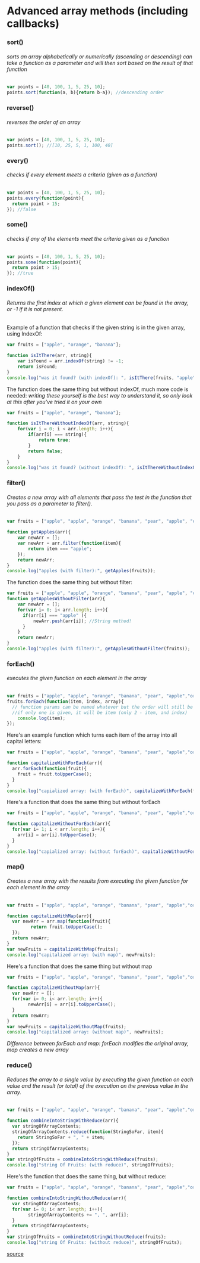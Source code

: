 # Advanced array methods (including callbacks)
### sort()
###### sorts an array alphabetically or numerically (ascending or descending) can take a function as a parameter and will then sort based on the result of that function
```js
var points = [40, 100, 1, 5, 25, 10];
points.sort(function(a, b){return b-a}); //descending order
```
### reverse()
###### reverses the order of an array
```js
var points = [40, 100, 1, 5, 25, 10];
points.sort(); //[10, 25, 5, 1, 100, 40]
```
### every()
###### checks if every element meets a criteria (given as a function)
```js
var points = [40, 100, 1, 5, 25, 10];
points.every(function(point){
  return point > 15;
}); //false
```

### some()
###### checks if any of the elements meet the criteria given as a function
```js
var points = [40, 100, 1, 5, 25, 10];
points.some(function(point){
  return point > 15;
}); //true
```

### indexOf()
###### Returns the first index at which a given element can be found in the array, or -1 if it is not present.

Example of a function that checks if the given string is in the given array, using IndexOf:
```js
var fruits = ["apple", "orange", "banana"];

function isItThere(arr, string){
	var isFound = arr.indexOf(string) != -1;
	return isFound;
}
console.log("was it found? (with indexOf): ", isItThere(fruits, "apple"));
```
The function does the same thing but without indexOf, much more code is needed: *writing these yourself is the best way to understand it, so only look at this after you've tried it on your own*
```js
var fruits = ["apple", "orange", "banana"];

function isItThereWithoutIndexOf(arr, string){
	for(var i = 0; i < arr.length; i++){
		if(arr[i] === string){
			return true;
		}
		return false;
	}
}
console.log("was it found? (without indexOf): ", isItThereWithoutIndexOf(fruits, "apple"));
 ```

### filter()
###### Creates a new array with all elements that pass the test in the function that you pass as a parameter to filter().
```js
var fruits = ["apple", "apple", "orange", "banana", "pear", "apple", "orange"];

function getApples(arr){
	var newArr = [];
	var newArr = arr.filter(function(item){
	    return item === "apple";
	});
	return newArr;
}
console.log("apples (with filter):", getApples(fruits));
```
The function does the same thing but without filter:

```js
var fruits = ["apple", "apple", "orange", "banana", "pear", "apple", "orange"];
function getApplesWithoutFilter(arr){
	var newArr = [];
	for(var i= 0; i< arr.length; i++){
      if(arr[i] === "apple" ){
          newArr.push(arr[i]); //String method!
      }
    }
	return newArr;
}
console.log("apples (with filter):", getApplesWithoutFilter(fruits));
```

### forEach()
###### executes the given function on each element in the array
```js
var fruits = ["apple", "apple", "orange", "banana", "pear", "apple","orange"];
fruits.forEach(function(item, index, array){
  // function params can be named whatever but the order will still be item, index, array
  //if only one is given, it will be item (only 2 - item, and index)
	console.log(item);
});
```

Here's an example function which turns each item of the array into all capital letters:

```js
var fruits = ["apple", "apple", "orange", "banana", "pear", "apple","orange"];

function capitalizeWithForEach(arr){
  arr.forEach(function(fruit){
    fruit = fruit.toUpperCase();
  }
}
console.log("capialized array: (with forEach)", capitalizeWithForEach(fruits));
```

Here's a function that does the same thing but without forEach

```js
var fruits = ["apple", "apple", "orange", "banana", "pear", "apple","orange"];

function capitalizeWithoutForEach(arr){
  for(var i= 1; i < arr.length; i++){
    arr[i] = arr[i].toUpperCase();
  }
}
console.log("capialized array: (without forEach)", capitalizeWithoutForEach(fruits));

```

### map()
###### Creates a new array with the results from executing the given function for each element in the array

```js
var fruits = ["apple", "apple", "orange", "banana", "pear", "apple","orange"];

function capitalizeWithMap(arr){
  var newArr = arr.map(function(fruit){
         return fruit.toUpperCase();
  });  
  return newArr;
}
var newFruits = capitalizeWithMap(fruits);
console.log("capitalized array: (with map)", newFruits);
```
Here's a function that does the same thing but without map

```js
var fruits = ["apple", "apple", "orange", "banana", "pear", "apple","orange"];

function capitalizeWithoutMap(arr){
  var newArr = [];
  for(var i= 0; i< arr.length; i++){
   		newArr[i] = arr[i].toUpperCase();
  }
  return newArr;
}
var newFruits = capitalizeWithoutMap(fruits);
console.log("capitalized array: (without map)", newFruits);
```
*Difference between forEach and map: forEach modifies the original array, map creates a new array*

### reduce()
###### Reduces the array to a single value by executing the given function on each value and the result (or total) of the  execution on the previous value in the array.
```js
var fruits = ["apple", "apple", "orange", "banana", "pear", "apple","orange"];

function combineIntoStringWithReduce(arr){
  var stringOfArrayContents;
  stringOfArrayContents.reduce(function(StringSoFar, item){
    return StringSoFar + ", " + item;
  });
  return stringOfArrayContents;
}
var stringOfFruits = combineIntoStringWithReduce(fruits);
console.log("string Of Fruits: (with reduce)", stringOfFruits);
```
Here's the function that does the same thing, but without reduce:
```js
var fruits = ["apple", "apple", "orange", "banana", "pear", "apple","orange"];

function combineIntoStringWithoutReduce(arr){
  var stringOfArrayContents;
  for(var i= 0; i< arr.length; i++){
   		stringOfArrayContents += ", ", arr[i];
  }
  return stringOfArrayContents;
}
var stringOfFruits = combineIntoStringWithoutReduce(fruits);
console.log("string Of Fruits: (without reduce)", stringOfFruits);
```


[source](http://colintoh.com/blog/5-array-methods-that-you-should-use-today)
